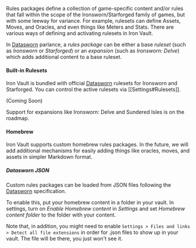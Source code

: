 Rules packages define a collection of game-specific content and/or rules that fall within the scope of the Ironsworn/Starforged family of games, but with some leeway for variance. For example, rulesets can define Assets, Moves, and Oracles, and even things like Meters and Stats. There are various ways of defining and activating rulesets in Iron Vault.

In [Datasworn](https://github.com/rsek/datasworn) parlance, a _rules package_ can be either a base _ruleset_ (such as _Ironsworn_ or _Starforged_) or an _expansion_ (such as _Ironsworn: Delve_) which adds additional content to a base ruleset.

#### Built-in Rulesets

Iron Vault is bundled with official [Datasworn](https://github.com/rsek/datasworn) rulesets for Ironsworn and Starforged. You can control the active rulesets via [[Settings#Rulesets]].

(Coming Soon)

Support for expansions like Ironsworn: Delve and Sundered Isles is on the roadmap.

#### Homebrew

Iron Vault supports custom homebrew rules packages. In the future, we will add additional mechanisms for easily adding things like oracles, moves, and assets in simpler Markdown format.

##### Datasworn JSON

Custom rules packages can be loaded from JSON files following the [Datasworn](https://github.com/rsek/datasworn) specification.

To enable this, put your homebrew content in a folder in your vault. In settings, turn on _Enable Homebrew content_ in _Settings_ and set _Homebrew content folder_ to the folder with your content.

Note that, in addition, you might need to enable `Settings > Files and links > Detect all file extensions` in order for .json files to show up in your vault. The file will be there, you just won't see it.
